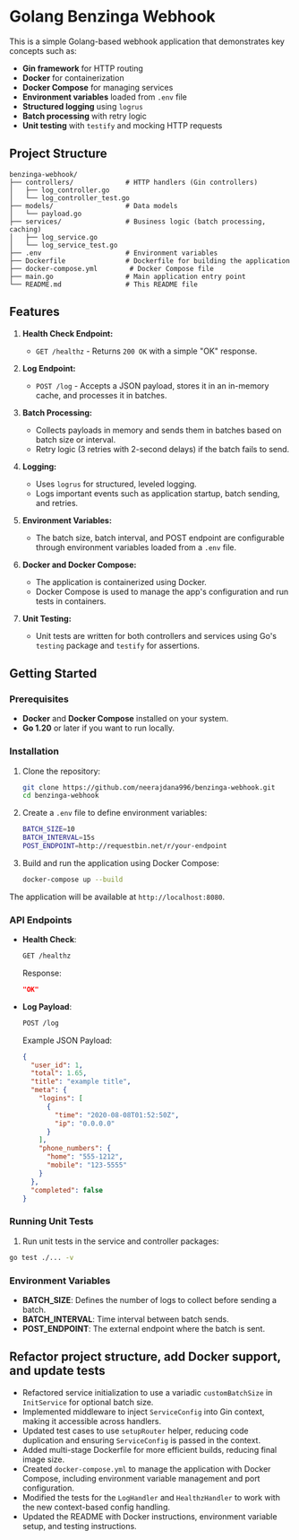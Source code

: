 
# Golang Benzinga Webhook

This is a simple Golang-based webhook application that demonstrates key concepts such as:

- **Gin framework** for HTTP routing
- **Docker** for containerization
- **Docker Compose** for managing services
- **Environment variables** loaded from `.env` file
- **Structured logging** using `logrus`
- **Batch processing** with retry logic
- **Unit testing** with `testify` and mocking HTTP requests

## Project Structure

```
benzinga-webhook/
├── controllers/             # HTTP handlers (Gin controllers)
│   ├── log_controller.go
│   └── log_controller_test.go
├── models/                  # Data models
│   └── payload.go
├── services/                # Business logic (batch processing, caching)
│   ├── log_service.go
│   └── log_service_test.go
├── .env                     # Environment variables
├── Dockerfile               # Dockerfile for building the application
├── docker-compose.yml        # Docker Compose file
├── main.go                  # Main application entry point
└── README.md                # This README file
```

## Features

1. **Health Check Endpoint:**
   - `GET /healthz` - Returns `200 OK` with a simple "OK" response.

2. **Log Endpoint:**
   - `POST /log` - Accepts a JSON payload, stores it in an in-memory cache, and processes it in batches.

3. **Batch Processing:**
   - Collects payloads in memory and sends them in batches based on batch size or interval.
   - Retry logic (3 retries with 2-second delays) if the batch fails to send.

4. **Logging:**
   - Uses `logrus` for structured, leveled logging.
   - Logs important events such as application startup, batch sending, and retries.

5. **Environment Variables:**
   - The batch size, batch interval, and POST endpoint are configurable through environment variables loaded from a `.env` file.

6. **Docker and Docker Compose:**
   - The application is containerized using Docker.
   - Docker Compose is used to manage the app's configuration and run tests in containers.

7. **Unit Testing:**
   - Unit tests are written for both controllers and services using Go's `testing` package and `testify` for assertions.

## Getting Started

### Prerequisites

- **Docker** and **Docker Compose** installed on your system.
- **Go 1.20** or later if you want to run locally.

### Installation

1. Clone the repository:
   ```bash
   git clone https://github.com/neerajdana996/benzinga-webhook.git
   cd benzinga-webhook
   ```

2. Create a `.env` file to define environment variables:
   ```bash
   BATCH_SIZE=10
   BATCH_INTERVAL=15s
   POST_ENDPOINT=http://requestbin.net/r/your-endpoint
   ```

3. Build and run the application using Docker Compose:
   ```bash
   docker-compose up --build
   ```

The application will be available at `http://localhost:8080`.

### API Endpoints

- **Health Check**:
  ```bash
  GET /healthz
  ```
  Response:
  ```json
  "OK"
  ```

- **Log Payload**:
  ```bash
  POST /log
  ```
  Example JSON Payload:
  ```json
  {
    "user_id": 1,
    "total": 1.65,
    "title": "example title",
    "meta": {
      "logins": [
        {
          "time": "2020-08-08T01:52:50Z",
          "ip": "0.0.0.0"
        }
      ],
      "phone_numbers": {
        "home": "555-1212",
        "mobile": "123-5555"
      }
    },
    "completed": false
  }
  ```

### Running Unit Tests

1. Run unit tests in the service and controller packages:

```bash
go test ./... -v
```

### Environment Variables

- **BATCH_SIZE**: Defines the number of logs to collect before sending a batch.
- **BATCH_INTERVAL**: Time interval between batch sends.
- **POST_ENDPOINT**: The external endpoint where the batch is sent.



## Refactor project structure, add Docker support, and update tests

- Refactored service initialization to use a variadic `customBatchSize` in `InitService` for optional batch size.
- Implemented middleware to inject `ServiceConfig` into Gin context, making it accessible across handlers.
- Updated test cases to use `setupRouter` helper, reducing code duplication and ensuring `ServiceConfig` is passed in the context.
- Added multi-stage Dockerfile for more efficient builds, reducing final image size.
- Created `docker-compose.yml` to manage the application with Docker Compose, including environment variable management and port configuration.
- Modified the tests for the `LogHandler` and `HealthzHandler` to work with the new context-based config handling.
- Updated the README with Docker instructions, environment variable setup, and testing instructions.
